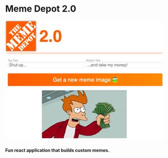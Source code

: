 # Meme Depot 2.0

![screenshot of landing page](./src/assets/screenshot.png)


#### Fun react application that builds custom memes.
